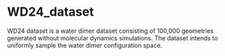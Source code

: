 # WD24_dataset
WD24 dataset is a water dimer dataset consisting of 100,000 geometries generated without molecular dynamics simulations. The dataset intends to uniformly sample the water dimer configuration space.
